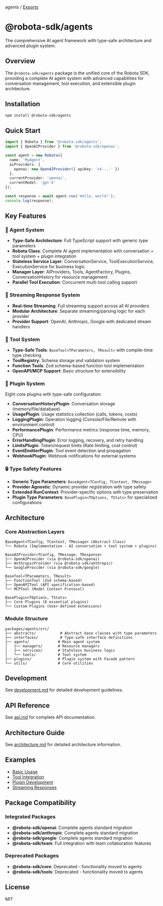 agents / [Exports](modules.md)

# @robota-sdk/agents

The comprehensive AI agent framework with type-safe architecture and advanced plugin system.

## Overview

The `@robota-sdk/agents` package is the unified core of the Robota SDK, providing a complete AI agent system with advanced capabilities for conversation management, tool execution, and extensible plugin architecture.

## Installation

```bash
npm install @robota-sdk/agents
```

## Quick Start

```typescript
import { Robota } from '@robota-sdk/agents';
import { OpenAIProvider } from '@robota-sdk/openai';

const agent = new Robota({
  name: 'MyAgent',
  aiProviders: { 
    openai: new OpenAIProvider({ apiKey: 'sk-...' }) 
  },
  currentProvider: 'openai',
  currentModel: 'gpt-4'
});

const response = await agent.run('Hello, world!');
console.log(response);
```

## Key Features

### 🤖 Agent System
- **Type-Safe Architecture**: Full TypeScript support with generic type parameters
- **Robota Class**: Complete AI agent implementation with conversation + tool system + plugin integration
- **Stateless Service Layer**: ConversationService, ToolExecutionService, ExecutionService for business logic
- **Manager Layer**: AIProviders, Tools, AgentFactory, Plugins, ConversationHistory for resource management
- **Parallel Tool Execution**: Concurrent multi-tool calling support

### 🌊 Streaming Response System
- **Real-time Streaming**: Full streaming support across all AI providers
- **Modular Architecture**: Separate streaming/parsing logic for each provider
- **Provider Support**: OpenAI, Anthropic, Google with dedicated stream handlers

### 🔧 Tool System
- **Type-Safe Tools**: `BaseTool<TParameters, TResult>` with compile-time type checking
- **ToolRegistry**: Schema storage and validation system
- **Function Tools**: Zod schema-based function tool implementation
- **OpenAPI/MCP Support**: Basic structure for extensibility

### 🔌 Plugin System
Eight core plugins with type-safe configuration:

- **ConversationHistoryPlugin**: Conversation storage (memory/file/database)
- **UsagePlugin**: Usage statistics collection (calls, tokens, costs)
- **LoggingPlugin**: Operation logging (Console/File/Remote with environment control)
- **PerformancePlugin**: Performance metrics (response time, memory, CPU)
- **ErrorHandlingPlugin**: Error logging, recovery, and retry handling
- **LimitsPlugin**: Token/request limits (Rate limiting, cost control)
- **EventEmitterPlugin**: Tool event detection and propagation
- **WebhookPlugin**: Webhook notifications for external systems

### 🔒 Type Safety Features
- **Generic Type Parameters**: `BaseAgent<TConfig, TContext, TMessage>`
- **Provider Agnostic**: Dynamic provider registration with type safety
- **Extended RunContext**: Provider-specific options with type preservation
- **Plugin Type Parameters**: `BasePlugin<TOptions, TStats>` for specialized configurations

## Architecture

### Core Abstraction Layers

```
BaseAgent<TConfig, TContext, TMessage> (Abstract Class)
└── Robota (Implementation - AI conversation + tool system + plugins)

BaseAIProvider<TConfig, TMessage, TResponse>
├── OpenAIProvider (via @robota-sdk/openai)
├── AnthropicProvider (via @robota-sdk/anthropic)
└── GoogleProvider (via @robota-sdk/google)

BaseTool<TParameters, TResult>
├── FunctionTool (Zod schema-based)
├── OpenAPITool (API specification-based)
└── MCPTool (Model Context Protocol)

BasePlugin<TOptions, TStats>
├── Core Plugins (8 essential plugins)
└── Custom Plugins (User-defined extensions)
```

### Module Structure

```
packages/agents/src/
├── abstracts/           # Abstract base classes with type parameters
├── interfaces/          # Type-safe interface definitions
├── agents/             # Main agent system
│   ├── managers/       # Resource managers
│   ├── services/       # Stateless business logic
│   └── tools/          # Tool system
├── plugins/            # Plugin system with Facade pattern
└── utils/              # Core utilities
```

## Development

See [development.md](development.md) for detailed development guidelines.

## API Reference

See [api.md](api.md) for complete API documentation.

## Architecture Guide

See [architecture.md](architecture.md) for detailed architecture information.

## Examples

- [Basic Usage](../../../docs/examples/basic-usage.md)
- [Tool Integration](../../../docs/examples/tool-integration.md)
- [Plugin Development](../../../docs/examples/plugin-development.md)
- [Streaming Responses](../../../docs/examples/streaming.md)

## Package Compatibility

### Integrated Packages
- **@robota-sdk/openai**: Complete agents standard migration
- **@robota-sdk/anthropic**: Complete agents standard migration  
- **@robota-sdk/google**: Complete agents standard migration
- **@robota-sdk/team**: Full integration with team collaboration features

### Deprecated Packages
- **@robota-sdk/core**: Deprecated - functionality moved to agents
- **@robota-sdk/tools**: Deprecated - functionality moved to agents

## License

MIT

